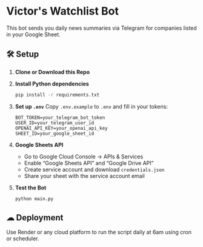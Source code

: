 
# Victor's Watchlist Bot

This bot sends you daily news summaries via Telegram for companies listed in your Google Sheet.

## 🛠 Setup

1. **Clone or Download this Repo**
2. **Install Python dependencies**
   ```bash
   pip install -r requirements.txt
   ```
3. **Set up `.env`**
   Copy `.env.example` to `.env` and fill in your tokens:
   ```env
   BOT_TOKEN=your_telegram_bot_token
   USER_ID=your_telegram_user_id
   OPENAI_API_KEY=your_openai_api_key
   SHEET_ID=your_google_sheet_id
   ```

4. **Google Sheets API**
   - Go to Google Cloud Console → APIs & Services
   - Enable “Google Sheets API” and “Google Drive API”
   - Create service account and download `credentials.json`
   - Share your sheet with the service account email

5. **Test the Bot**
   ```bash
   python main.py
   ```

## ☁ Deployment

Use Render or any cloud platform to run the script daily at 6am using cron or scheduler.

